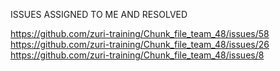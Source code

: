 ISSUES ASSIGNED TO ME AND RESOLVED

https://github.com/zuri-training/Chunk_file_team_48/issues/58
https://github.com/zuri-training/Chunk_file_team_48/issues/26
https://github.com/zuri-training/Chunk_file_team_48/issues/8
